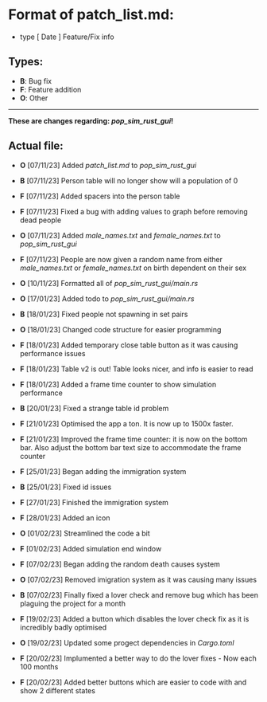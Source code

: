 # **Format of patch_list.md:**

- type [ Date ] Feature/Fix info

## **Types:**

- **B**: Bug fix
- **F**: Feature addition
- **O**: Other

---
**These are changes regarding: *pop_sim_rust_gui*!**

## **Actual file:**

- **O** [07/11/23] Added *patch_list.md* to *pop_sim_rust_gui*
- **B** [07/11/23] Person table will no longer show will a population of 0
- **F** [07/11/23] Added spacers into the person table
- **F** [07/11/23] Fixed a bug with adding values to graph before removing dead people
- **O** [07/11/23] Added *male_names.txt* and *female_names.txt* to *pop_sim_rust_gui*
- **F** [07/11/23] People are now given a random name from either *male_names.txt* or *female_names.txt* on birth dependent on their sex
- **O** [10/11/23] Formatted all of *pop_sim_rust_gui/main.rs*
- **O** [17/01/23] Added todo to *pop_sim_rust_gui/main.rs*
- **B** [18/01/23] Fixed people not spawning in set pairs
- **O** [18/01/23] Changed code structure for easier programming
- **F** [18/01/23] Added temporary close table button as it was causing performance issues
- **F** [18/01/23] Table v2 is out! Table looks nicer, and info is easier to read
- **F** [18/01/23] Added a frame time counter to show simulation performance
- **B** [20/01/23] Fixed a strange table id problem
- **F** [21/01/23] Optimised the app a ton. It is now up to 1500x faster.
- **F** [21/01/23] Improved the frame time counter: it is now on the bottom bar. Also adjust the bottom bar text size to accommodate the frame counter

- **F** [25/01/23] Began adding the immigration system
- **B** [25/01/23] Fixed id issues
- **F** [27/01/23] Finished the immigration system
- **F** [28/01/23] Added an icon
- **O** [01/02/23] Streamlined the code a bit
- **F** [01/02/23] Added simulation end window
- **F** [07/02/23] Began adding the random death causes system
- **O** [07/02/23] Removed imigration system as it was causing many issues
- **B** [07/02/23] Finally fixed a lover check and remove bug which has been plaguing the project for a month

- **F** [19/02/23] Added a button which disables the lover check fix as it is incredibly badly optimised
- **O** [19/02/23] Updated some progect dependencies in *Cargo.toml*
- **F** [20/02/23] Implumented a better way to do the lover fixes - Now each 100 months
- **F** [20/02/23] Added better buttons which are easier to code with and show 2 different states
